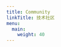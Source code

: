 ```yaml
---
title: Community
linkTitle: 技术社区
menu:
  main:
    weight: 40
---
```


<!--add blocks of content here to add more sections to the community page -->

